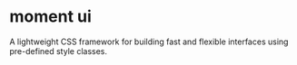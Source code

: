 # moment ui
A lightweight CSS framework for building fast and flexible interfaces using pre-defined style classes.

